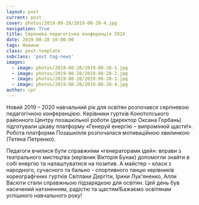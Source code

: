 ```yaml
---
layout: post
current: post
cover: photos/2019-08-28/2019-08-28-4.jpg
navigation: True
title: Серпнева педагогічна конференція 2019
date: 2019-08-28 10:00:00
tags: Новини
class: post-template
subclass: 'post tag-news'
images:
  - image: photos/2019-08-28/2019-08-28-1.jpg
  - image: photos/2019-08-28/2019-08-28-2.jpg
  - image: photos/2019-08-28/2019-08-28-3.jpg
  - image: photos/2019-08-28/2019-08-28-4.jpg
author: cpr
---
```


Новий  2019 – 2020 навчальний рік для освітян розпочався серпневою педагогічною конференцією. Керівники гуртків Конотопського районного Центру позашкільної роботи (директор Оксана Горбань) підготували  цікаву платформу «Генеруй енергію – випромінюй щастя!». Робота платформи Позашкілля розпочалася мотиваційною хвилинкою (Тетяна Петренко).

Педагоги вчилися бути справжніми «генераторами ідей»: вправи з театрального мистецтва (керівник Вікторія Бунак) допомогли знайти в собі енергію та налаштуватися на позитив. А майстер – класи з народного, сучасного та бально - спортивного танцю керівників хореографічних гуртків Світлани Дергіти, Ірини Лук'яненко, Алли  Васюти  стали справжньою підзарядкою для освітян. Цей день був насичений натхненням, радістю та щастям!Бажаємо освітянам успішного навчального року!
